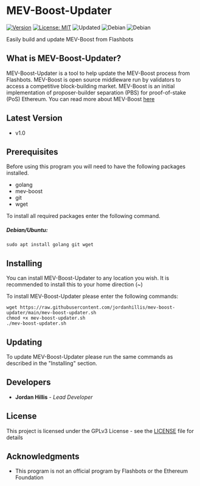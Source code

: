 # MEV-Boost-Updater

[![Version](https://img.shields.io/badge/Version-v1.0-brightgreen)](https://github.com/jordanhillis/mev-boost-updater)
[![License: MIT](https://img.shields.io/badge/license-GPL-brightgreen)](https://www.gnu.org/licenses/gpl-3.0.en.html)
![Updated](https://img.shields.io/github/last-commit/jordanhillis/mev-boost-updater)
![Debian](https://img.shields.io/badge/-Debian-red)
![Debian](https://img.shields.io/badge/-Ubuntu-orange)

Easily build and update MEV-Boost from Flashbots

## What is MEV-Boost-Updater?

MEV-Boost-Updater is a tool to help update the MEV-Boost process from Flashbots. MEV-Boost is open source middleware run by validators to access a competitive block-building market. MEV-Boost is an initial implementation of proposer-builder separation (PBS) for proof-of-stake (PoS) Ethereum. You can read more about MEV-Boost [here](https://github.com/flashbots/mev-boost)

## Latest Version

* v1.0

## Prerequisites

Before using this program you will need to have the following packages installed.
* golang
* mev-boost
* git
* wget

To install all required packages enter the following command.

##### Debian/Ubuntu:

```
sudo apt install golang git wget
```

## Installing

You can install MEV-Boost-Updater to any location you wish. It is recommended to install this to your home direction (~)

To install MEV-Boost-Updater please enter the following commands:

```
wget https://raw.githubusercontent.com/jordanhillis/mev-boost-updater/main/mev-boost-updater.sh
chmod +x mev-boost-updater.sh
./mev-boost-updater.sh
```

## Updating

To update MEV-Boost-Updater please run the same commands as described in the "Installing" section.


## Developers

* **Jordan Hillis** - *Lead Developer*

## License

This project is licensed under the GPLv3 License - see the [LICENSE](LICENSE) file for details

## Acknowledgments

* This program is not an official program by Flashbots or the Ethereum Foundation

